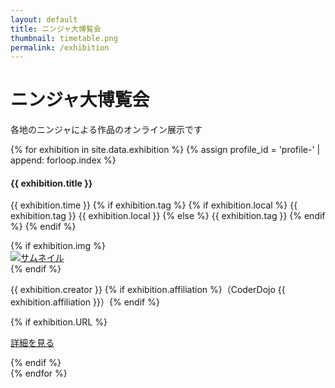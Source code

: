 ```yaml
---
layout: default
title: ニンジャ大博覧会
thumbnail: timetable.png
permalink: /exhibition
---
```

<div class="container mt-5 mb-5">
  <div class="row">
    <div class="col-md-6 offset-md-3 col-12">
      <h1>ニンジャ大博覧会</h1>
      <p>各地のニンジャによる作品のオンライン展示です</p>
    </div>
  </div>

  <div class="air"></div>
  <div class="row text-left">
    {% for exhibition in site.data.exhibition %}
      {% assign profile_id = 'profile-' | append: forloop.index %}
    <div class="col-md-6 col-12 p-3" id="{{data.title}}">
      <h4 class="ws-title">{{ exhibition.title }}</h4>
      <p>
        {{ exhibition.time }}
        {% if exhibition.tag %}
        {% if exhibition.local %}
        <span class="badge badge-ws">{{ exhibition.tag }}</span> <span class="badge badge-ws">{{ exhibition.local }}</span>
        {% else %}
        <span class="badge badge-ws">{{ exhibition.tag }}</span>
        {% endif %}
        {% endif %}
      </p>
      {% if exhibition.img %}
      <div class="my-3">
        <a href="/expo/{{ exhibition.path_URL }}">
          <img src="/img/2023/exhibition/{{ exhibition.img }}" class="w-100 px-5" alt="サムネイル">
        </a>
      </div>
      {% endif %}
      <p class="exhibition-speaker-name">{{ exhibition.creator }} {% if exhibition.affiliation %}（CoderDojo {{ exhibition.affiliation }}）{% endif %}</p>
      {% if exhibition.URL %}
      <p>
	<a href='/expo/{{ exhibition.path_URL }}' class='btn btn-main btn-sm'>
	  <i class='fas fa-scroll'></i> 詳細を見る
	</a>
      </p>
      {% endif %}
    </div>
    {% endfor %}
  </div>
</div>

